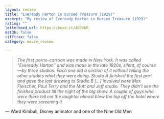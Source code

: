 ```yaml
---
layout: review
title: "Eveready Harton in Buried Treasure (1929)"
excerpt: "My review of Eveready Harton in Buried Treasure (1929)"
rating: ""
letterboxd_url: https://boxd.it/4O7vkR
mst3k: false
rifftrax: false
category: movie_review

---
```


<blockquote><i>The first porno-cartoon was made in New York. It was called "Eveready Harton" and was made in the late 1920s, silent, of course—by three studios. Each one did a section of it without telling the other studios what they were doing. Studio A finished the first part and gave the last drawing to Studio B [...] Involved were Max Fleischer, Paul Terry and the Mutt and Jeff studio. They didn't see the finished product till the night of the big show. A couple of guys who were there tell me the laughter almost blew the top off the hotel where they were screening it</i></blockquote>— Ward Kimball, Disney animator and one of the Nine Old Men